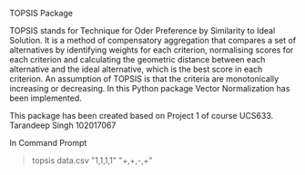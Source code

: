 TOPSIS Package

TOPSIS stands for Technique for Oder Preference by Similarity to Ideal Solution. It is a method of compensatory aggregation that compares a set of alternatives by identifying weights for each criterion, normalising scores for each criterion and calculating the geometric distance between each alternative and the ideal alternative, which is the best score in each criterion. An assumption of TOPSIS is that the criteria are monotonically increasing or decreasing. In this Python package Vector Normalization has been implemented.

This package has been created based on Project 1 of course UCS633. Tarandeep Singh 102017067

In Command Prompt
>topsis data.csv "1,1,1,1" "+,+,-,+"
